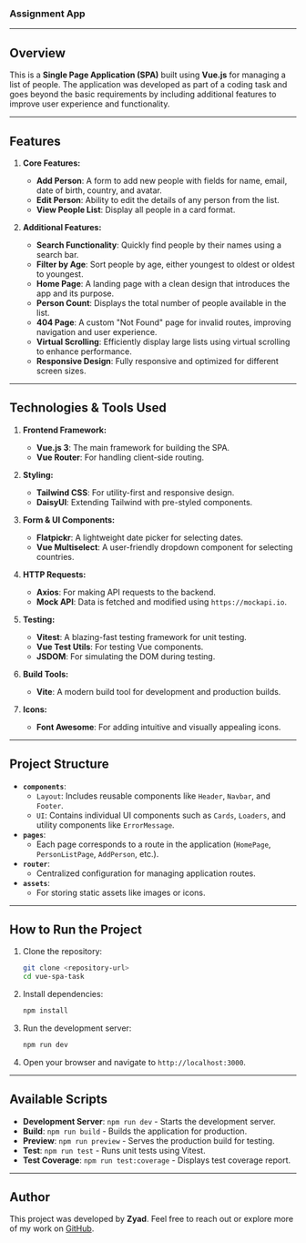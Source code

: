 ### Assignment App

---

## **Overview**
This is a **Single Page Application (SPA)** built using **Vue.js** for managing a list of people. The application was developed as part of a coding task and goes beyond the basic requirements by including additional features to improve user experience and functionality.

---

## **Features**
1. **Core Features:**
   - **Add Person**: A form to add new people with fields for name, email, date of birth, country, and avatar.
   - **Edit Person**: Ability to edit the details of any person from the list.
   - **View People List**: Display all people in a card format.

2. **Additional Features:**
   - **Search Functionality**: Quickly find people by their names using a search bar.
   - **Filter by Age**: Sort people by age, either youngest to oldest or oldest to youngest.
   - **Home Page**: A landing page with a clean design that introduces the app and its purpose.
   - **Person Count**: Displays the total number of people available in the list.
   - **404 Page**: A custom "Not Found" page for invalid routes, improving navigation and user experience.
   - **Virtual Scrolling**: Efficiently display large lists using virtual scrolling to enhance performance.
   - **Responsive Design**: Fully responsive and optimized for different screen sizes.

---

## **Technologies & Tools Used**
1. **Frontend Framework:**
   - **Vue.js 3**: The main framework for building the SPA.
   - **Vue Router**: For handling client-side routing.

2. **Styling:**
   - **Tailwind CSS**: For utility-first and responsive design.
   - **DaisyUI**: Extending Tailwind with pre-styled components.

3. **Form & UI Components:**
   - **Flatpickr**: A lightweight date picker for selecting dates.
   - **Vue Multiselect**: A user-friendly dropdown component for selecting countries.

4. **HTTP Requests:**
   - **Axios**: For making API requests to the backend.
   - **Mock API**: Data is fetched and modified using `https://mockapi.io`.

5. **Testing:**
   - **Vitest**: A blazing-fast testing framework for unit testing.
   - **Vue Test Utils**: For testing Vue components.
   - **JSDOM**: For simulating the DOM during testing.

6. **Build Tools:**
   - **Vite**: A modern build tool for development and production builds.

7. **Icons:**
   - **Font Awesome**: For adding intuitive and visually appealing icons.

---

## **Project Structure**
- **`components`**:
  - `Layout`: Includes reusable components like `Header`, `Navbar`, and `Footer`.
  - `UI`: Contains individual UI components such as `Cards`, `Loaders`, and utility components like `ErrorMessage`.
- **`pages`**:
  - Each page corresponds to a route in the application (`HomePage`, `PersonListPage`, `AddPerson`, etc.).
- **`router`**:
  - Centralized configuration for managing application routes.
- **`assets`**:
  - For storing static assets like images or icons.

---

## **How to Run the Project**
1. Clone the repository:
   ```bash
   git clone <repository-url>
   cd vue-spa-task
   ```
2. Install dependencies:
   ```bash
   npm install
   ```
3. Run the development server:
   ```bash
   npm run dev
   ```
4. Open your browser and navigate to `http://localhost:3000`.

---

## **Available Scripts**
- **Development Server**: `npm run dev` - Starts the development server.
- **Build**: `npm run build` - Builds the application for production.
- **Preview**: `npm run preview` - Serves the production build for testing.
- **Test**: `npm run test` - Runs unit tests using Vitest.
- **Test Coverage**: `npm run test:coverage` - Displays test coverage report.

---

## **Author**
This project was developed by **Zyad**. Feel free to reach out or explore more of my work on [GitHub](https://github.com/zyad87).

